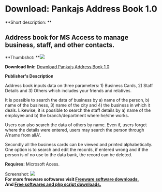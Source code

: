 # Download: Pankajs Address Book 1.0

**Short description: **

## Address book for MS Access to manage business, staff, and other contacts.

  
**Thumbshot: **![](http://www.freewarefiles.com/screenshot/pankajaddbk_md.jpg)   
  
**Download link:** [Download Pankajs Address Book 1.0](http://freesoftwares.boysofts.com/Pankajs-Address-Book_program_46888.html)  
  

**Publisher's Description**  
  

Address book inputs data on three parameters: 1) Business Cards, 2) Staff
Details and 3) Others which includes your friends and relatives.

It is possible to search the data of business by a) name of the person, b)
name of the business, 3) name of the city and 4) the business in which it
deals. Likewise, it is possible to search the staff details by a) name of the
employee and b) the branch/department where he/she works.

Users can also search the data of others by name. Even if, users forget where
the details were entered, users may search the person through A'name from
allA'.

Secondly all the business cards can be viewed and printed alphabetically. One
option is to search and edit the records, if entered wrong and if the person
is of no use to the data bank, the record can be deleted.

**Requires:** Microsoft Acess.

  
  
Screenshot: ![](http://www.freewarefiles.com/screenshot/pankajaddbk.jpg)  
**For more freeware softwares visit [Freeware software downloads.](http://freesoftwares.boysofts.com/)**   
**And [Free softwares and php script downloads.](http://www.boysofts.com/)**

